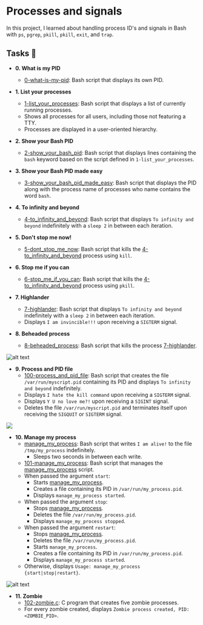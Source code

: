# Processes and signals

In this project, I learned about handling process ID's and signals in Bash with `ps`, `pgrep`, `pkill`, `pkill`, `exit`, and `trap`.

## Tasks :page_with_curl:

- **0. What is my PID**

  - [0-what-is-my-pid](./0-what-is-my-pid): Bash script that displays its own PID.

- **1. List your processes**

  - [1-list_your_processes](./1-list_your_processes): Bash script that displays a list of currently running processes.
  - Shows all processes for all users, including those not featuring a TTY.
  - Processes are displayed in a user-oriented hierarchy.

- **2. Show your Bash PID**

  - [2-show_your_bash_pid](./2-show_your_bash_pid): Bash script that displays lines containing the `bash` keyword based on the script defined in `1-list_your_processes`.

- **3. Show your Bash PID made easy**

  - [3-show_your_bash_pid_made_easy](./3-show_your_bash_pid_made_easy): Bash script that displays the PID along with the process name of processes who name contains the word `bash`.

- **4. To infinity and beyond**

  - [4-to_infinity_and_beyond](./4-to_infinity_and_beyond): Bash script that displays `To infinity and beyond` indefinitely with a `sleep 2` in between each iteration.

- **5. Don't stop me now!**

  - [5-dont_stop_me_now](./5-dont_stop_me_now): Bash script that kills the [4-to_infinity_and_beyond](./4-to_infinity_and_beyond) process using `kill`.

- **6. Stop me if you can**

  - [6-stop_me_if_you_can](./6-stop_me_if_you_can): Bash script that kills the [4-to_infinity_and_beyond](./4-to_infinity_and_beyond) process using `pkill`.

- **7. Highlander**

  - [7-highlander](./7-highlander): Bash script that displays `To infinity and beyond` indefinitely with a `sleep 2` in between each iteration.
  - Displays `I am invincible!!!` upon receiving a `SIGTERM` signal.

- **8. Beheaded process**
  - [8-beheaded_process](./8-beheaded_process): Bash script that kills the process [7-highlander](./7-highlander).

![alt text](https://s3.amazonaws.com/alx-intranet.hbtn.io/uploads/medias/2020/9/d8ecfe9109334898b9540ffd20cf64d1c06f0c09.jpg?X-Amz-Algorithm=AWS4-HMAC-SHA256&X-Amz-Credential=AKIARDDGGGOUSBVO6H7D%2F20220722%2Fus-east-1%2Fs3%2Faws4_request&X-Amz-Date=20220722T101619Z&X-Amz-Expires=86400&X-Amz-SignedHeaders=host&X-Amz-Signature=8831f4931db87fcebcbad63936313cf1ea4a070d0d73bc8ba8531a85eb862046)

- **9. Process and PID file**
  - [100-process_and_pid_file](./100-process_and_pid_file): Bash script that creates the file `/var/run/myscript.pid` containing its PID and displays `To infinity and beyond` indefinitely.
  - Displays `I hate the kill command` upon receiving a `SIGTERM` signal.
  - Displays `Y U no love me?!` upon receiving a `SIGINT` signal.
  - Deletes the file `/var/run/myscript.pid` and terminates itself upon receiving the `SIGQUIT` or `SIGTERM` signal.

![](https://s3.amazonaws.com/alx-intranet.hbtn.io/uploads/medias/2020/9/37975393ead381f4d27f268f7337c6d3013b4991.jpg?X-Amz-Algorithm=AWS4-HMAC-SHA256&X-Amz-Credential=AKIARDDGGGOUSBVO6H7D%2F20220722%2Fus-east-1%2Fs3%2Faws4_request&X-Amz-Date=20220722T101619Z&X-Amz-Expires=86400&X-Amz-SignedHeaders=host&X-Amz-Signature=ad4edea7cdd7ecaaa7ab06f0cb40c5b269a1c2777a349c54587445b68ff1c304)

- **10. Manage my process**
  - [manage_my_process](./manage_my_process): Bash script that writes `I am alive!` to the file `/tmp/my_process` indefinitely.
    - Sleeps two seconds in between each write.
  - [101-manage_my_process](./101-manage_my_process): Bash script that manages the [manage_my_process](./manage_my_process) script.
  - When passed the argument `start`:
    - Starts [manage_my_process](./manage_my_process).
    - Creates a file containing its PID in `/var/run/my_process.pid`.
    - Displays `manage_my_process started`.
  - When passed the argument `stop`:
    - Stops [manage_my_process](./manage_my_process).
    - Deletes the file `/var/run/my_process.pid`.
    - Displays `manage_my_process stopped`.
  - When passed the argument `restart`:
    - Stops [manage_my_process](./manage_my_process).
    - Deletes the file `/var/run/my_process.pid`.
    - Starts `manage_my_process`.
    - Creates a file containing its PID in `/var/run/my_process.pid`.
    - Displays `manage_my_process started`.
  - Otherwise, displays `Usage: manage_my_process {start|stop|restart}`.

![alt text](https://s3.amazonaws.com/intranet-projects-files/holbertonschool-sysadmin_devops/255/C6mO7b3.jpg)

- **11. Zombie**
  - [102-zombie.c](./102-zombie.c): C program that creates five zombie processes.
  - For every zombie created, displays `Zombie process created, PID: <ZOMBIE_PID>`.
